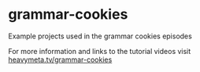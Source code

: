 # grammar-cookies
Example projects used in the grammar cookies episodes

For more information and links to the tutorial videos visit [heavymeta.tv/grammar-cookies](https://heavymeta.tv/grammar-cookies)

